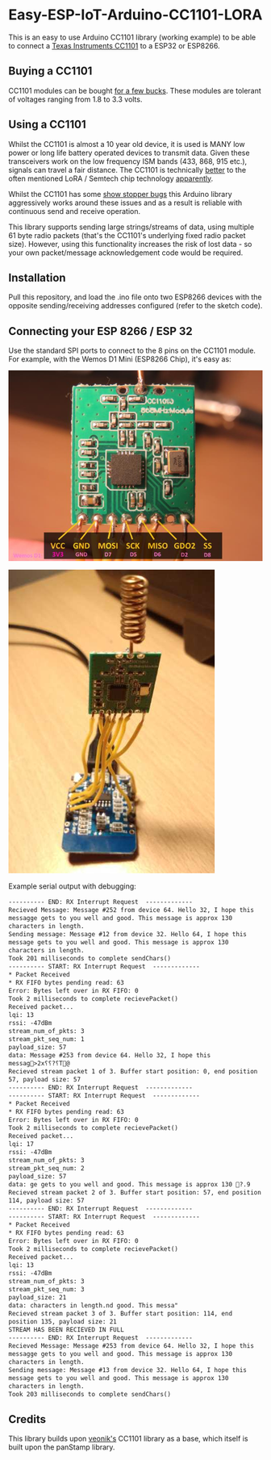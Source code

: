 # Easy-ESP-IoT-Arduino-CC1101-LORA

This is an easy to use Arduino CC1101 library (working example) to be able to connect a [Texas Instruments CC1101](http://www.ti.com/product/CC1101) to a ESP32 or ESP8266.

## Buying a CC1101

CC1101 modules can be bought [for a few bucks](https://www.aliexpress.com/item/CC1101-Wireless-Module-Long-Distance-Transmission-Antenna-868MHZ-M115/32635393463.html). These modules are tolerant of voltages ranging from 1.8 to 3.3 volts.

## Using a CC1101

Whilst the CC1101 is almost a 10 year old device, it is used is MANY low power or long life battery operated devices to transmit data. Given these transceivers work on the low frequency ISM bands (433, 868, 915 etc.), signals can travel a fair distance. The CC1101 is technically [better](https://www.youtube.com/watch?v=7zLUYswu3Ek) to the often mentioned LoRA / Semtech chip technology [apparently](https://e2e.ti.com/support/wireless-connectivity/sub-1-ghz/f/156/t/343273?Semtech-LoRa-vs-Performance-line-TI#).

Whilst the CC1101 has some [show stopper bugs](http://www.ti.com/lit/er/swrz020e/swrz020e.pdf) this Arduino library aggressively works around these issues and as a result is reliable with continuous send and receive operation. 

This library supports sending large strings/streams of data, using multiple 61 byte radio packets (that's the CC1101's underlying fixed radio packet size). However, using this functionality increases the risk of lost data - so your own packet/message acknowledgement code would be required. 

## Installation

Pull this repository, and load the .ino file onto two ESP8266 devices with the opposite sending/receiving addresses configured (refer to the sketch code).

## Connecting your ESP 8266 / ESP 32

Use the standard SPI ports to connect to the 8 pins on the CC1101 module. For example, with the Wemos D1 Mini (ESP8266 Chip), it's easy as:

![CC1101 Module Pins](CC1101-WemosD1Mini-Pins.jpg)

![CC1101 Module Pins](CC1101-WemosD1Mini.jpg)

Example serial output with debugging:
```
---------- END: RX Interrupt Request  -------------
Recieved Message: Message #252 from device 64. Hello 32, I hope this messagge gets to you well and good. This message is approx 130 characters in length.
Sending message: Message #12 from device 32. Hello 64, I hope this message gets to you well and good. This message is approx 130 characters in length.
Took 201 milliseconds to complete sendChars()
---------- START: RX Interrupt Request  -------------
* Packet Received
* RX FIFO bytes pending read: 63
Error: Bytes left over in RX FIFO: 0
Took 2 milliseconds to complete recievePacket()
Received packet...
lqi: 13
rssi: -47dBm
stream_num_of_pkts: 3
stream_pkt_seq_num: 1
payload_size: 57
data: Message #253 from device 64. Hello 32, I hope this messag>2x⸮⸮?⸮T@
Recieved stream packet 1 of 3. Buffer start position: 0, end position 57, payload size: 57
---------- END: RX Interrupt Request  -------------
---------- START: RX Interrupt Request  -------------
* Packet Received
* RX FIFO bytes pending read: 63
Error: Bytes left over in RX FIFO: 0
Took 2 milliseconds to complete recievePacket()
Received packet...
lqi: 17
rssi: -47dBm
stream_num_of_pkts: 3
stream_pkt_seq_num: 2
payload_size: 57
data: ge gets to you well and good. This message is approx 130 ?.9
Recieved stream packet 2 of 3. Buffer start position: 57, end position 114, payload size: 57
---------- END: RX Interrupt Request  -------------
---------- START: RX Interrupt Request  -------------
* Packet Received
* RX FIFO bytes pending read: 63
Error: Bytes left over in RX FIFO: 0
Took 2 milliseconds to complete recievePacket()
Received packet...
lqi: 13
rssi: -47dBm
stream_num_of_pkts: 3
stream_pkt_seq_num: 3
payload_size: 21
data: characters in length.nd good. This messa"
Recieved stream packet 3 of 3. Buffer start position: 114, end position 135, payload size: 21
STREAM HAS BEEN RECIEVED IN FULL
---------- END: RX Interrupt Request  -------------
Recieved Message: Message #253 from device 64. Hello 32, I hope this messagge gets to you well and good. This message is approx 130 characters in length.
Sending message: Message #13 from device 32. Hello 64, I hope this message gets to you well and good. This message is approx 130 characters in length.
Took 203 milliseconds to complete sendChars()
```

## Credits

This library builds upon [veonik's](https://github.com/veonik/arduino-cc1101) CC1101 library as a base, which itself is built upon the panStamp library.
